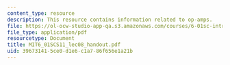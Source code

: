 ```yaml
---
content_type: resource
description: This resource contains information related to op-amps.
file: https://ol-ocw-studio-app-qa.s3.amazonaws.com/courses/6-01sc-introduction-to-electrical-engineering-and-computer-science-i-spring-2011/396731415ce0d1e6c1a786f656e1a21b_MIT6_01SCS11_lec08_handout.pdf
file_type: application/pdf
resourcetype: Document
title: MIT6_01SCS11_lec08_handout.pdf
uid: 39673141-5ce0-d1e6-c1a7-86f656e1a21b
---
```

